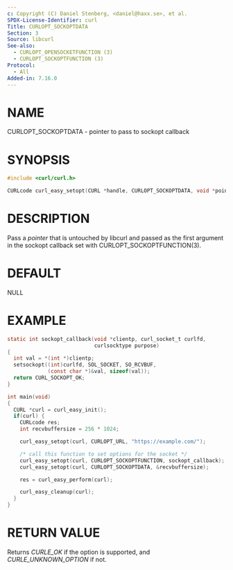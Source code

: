 ```yaml
---
c: Copyright (C) Daniel Stenberg, <daniel@haxx.se>, et al.
SPDX-License-Identifier: curl
Title: CURLOPT_SOCKOPTDATA
Section: 3
Source: libcurl
See-also:
  - CURLOPT_OPENSOCKETFUNCTION (3)
  - CURLOPT_SOCKOPTFUNCTION (3)
Protocol:
  - All
Added-in: 7.16.0
---
```


# NAME

CURLOPT_SOCKOPTDATA - pointer to pass to sockopt callback

# SYNOPSIS

~~~c
#include <curl/curl.h>

CURLcode curl_easy_setopt(CURL *handle, CURLOPT_SOCKOPTDATA, void *pointer);
~~~

# DESCRIPTION

Pass a *pointer* that is untouched by libcurl and passed as the first
argument in the sockopt callback set with CURLOPT_SOCKOPTFUNCTION(3).

# DEFAULT

NULL

# EXAMPLE

~~~c
static int sockopt_callback(void *clientp, curl_socket_t curlfd,
                            curlsocktype purpose)
{
  int val = *(int *)clientp;
  setsockopt((int)curlfd, SOL_SOCKET, SO_RCVBUF,
             (const char *)&val, sizeof(val));
  return CURL_SOCKOPT_OK;
}

int main(void)
{
  CURL *curl = curl_easy_init();
  if(curl) {
    CURLcode res;
    int recvbuffersize = 256 * 1024;

    curl_easy_setopt(curl, CURLOPT_URL, "https://example.com/");

    /* call this function to set options for the socket */
    curl_easy_setopt(curl, CURLOPT_SOCKOPTFUNCTION, sockopt_callback);
    curl_easy_setopt(curl, CURLOPT_SOCKOPTDATA, &recvbuffersize);

    res = curl_easy_perform(curl);

    curl_easy_cleanup(curl);
  }
}
~~~

# RETURN VALUE

Returns *CURLE_OK* if the option is supported, and *CURLE_UNKNOWN_OPTION* if not.
